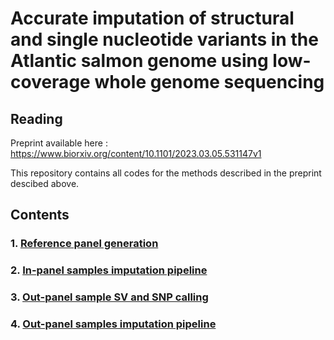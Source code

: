 # **Accurate imputation of structural and single nucleotide variants in the Atlantic salmon genome using low-coverage whole genome sequencing**

## Reading
Preprint available here : https://www.biorxiv.org/content/10.1101/2023.03.05.531147v1

This repository contains all codes for the methods described in the preprint descibed above.

## Contents

### 1. [Reference panel generation](https://github.com/manugundappa/SV_imputation_pipeline/blob/main/reference_panel_generation/)

### 2. [In-panel samples imputation pipeline](https://github.com/manugundappa/SV_imputation_pipeline/blob/main/In_panel_samples/)

### 3. [Out-panel sample SV and SNP calling](https://github.com/manugundappa/SV_imputation_pipeline/blob/main/snp_SV_calling/)

### 4. [Out-panel samples imputation pipeline](https://github.com/manugundappa/SV_imputation_pipeline/blob/main/out_panel_samples/)







